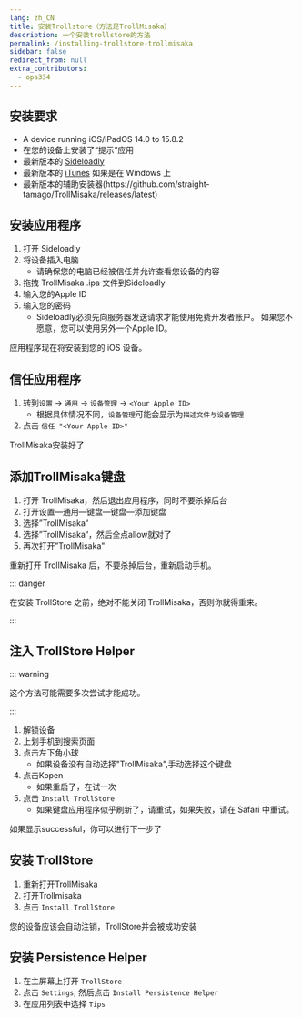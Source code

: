 ```yaml
---
lang: zh_CN
title: 安装Trollstore（方法是TrollMisaka）
description: 一个安装trollstore的方法
permalink: /installing-trollstore-trollmisaka
sidebar: false
redirect_from: null
extra_contributors:
  - opa334
---
```


## 安装要求

- A device running iOS/iPadOS 14.0 to 15.8.2
- 在您的设备上安装了“提示”应用
- 最新版本的 [Sideloadly](https://sideloadly.io/)
- 最新版本的 [iTunes](https://www.apple.com/itunes/download/win32) 如果是在 Windows 上
- 最新版本的辅助安装器(https\://github.com/straight-tamago/TrollMisaka/releases/latest)

## 安装应用程序

1. 打开 Sideloadly
2. 将设备插入电脑
   - 请确保您的电脑已经被信任并允许查看您设备的内容
3. 拖拽 TrollMisaka .ipa 文件到Sideloadly
4. 输入您的Apple ID
5. 输入您的密码
   - Sideloadly必须先向服务器发送请求才能使用免费开发者账户。 如果您不愿意，您可以使用另外一个Apple ID。

应用程序现在将安装到您的 iOS 设备。

## 信任应用程序

1. 转到`设置` -> `通用` -> `设备管理` -> `<Your Apple ID>`
   - 根据具体情况不同，`设备管理`可能会显示为`描述文件与设备管理`
2. 点击 `信任 "<Your Apple ID>"`

TrollMisaka安装好了

## 添加TrollMisaka键盘

1. 打开 TrollMisaka，然后退出应用程序，同时不要杀掉后台
2. 打开设置—通用—键盘—键盘—添加键盘
3. 选择”TrollMisaka“
4. 选择”TrollMisaka“，然后全点allow就对了
5. 再次打开”TrollMisaka"

重新打开 TrollMisaka 后，不要杀掉后台，重新启动手机。

::: danger

在安装 TrollStore 之前，绝对不能关闭 TrollMisaka，否则你就得重来。

:::

## 注入 TrollStore Helper

::: warning

这个方法可能需要多次尝试才能成功。

:::

1. 解锁设备
2. 上划手机到搜索页面
3. 点击左下角小球
   - 如果设备没有自动选择"TrollMisaka",手动选择这个键盘
4. 点击Kopen
   - 如果重启了，在试一次
5. 点击 `Install TrollStore`
   - 如果键盘应用程序似乎刷新了，请重试，如果失败，请在 Safari 中重试。

如果显示successful，你可以进行下一步了

## 安装 TrollStore

1. 重新打开TrollMisaka
2. 打开Trollmisaka
3. 点击 `Install TrollStore`

您的设备应该会自动注销，TrollStore并会被成功安装

## 安装 Persistence Helper

1. 在主屏幕上打开 `TrollStore`
2. 点击 `Settings`, 然后点击 `Install Persistence Helper`
3. 在应用列表中选择 `Tips`
